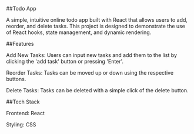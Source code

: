 ##Todo App

A simple, intuitive online todo app built with React that allows users to add, reorder, and delete tasks. This project is designed to demonstrate the use of React hooks, state management, and dynamic rendering.

##Features

Add New Tasks: Users can input new tasks and add them to the list by clicking the 'add task' button or pressing 'Enter'.

Reorder Tasks: Tasks can be moved up or down using the respective buttons.

Delete Tasks: Tasks can be deleted with a simple click of the delete button.

##Tech Stack

Frontend: React 

Styling: CSS 
